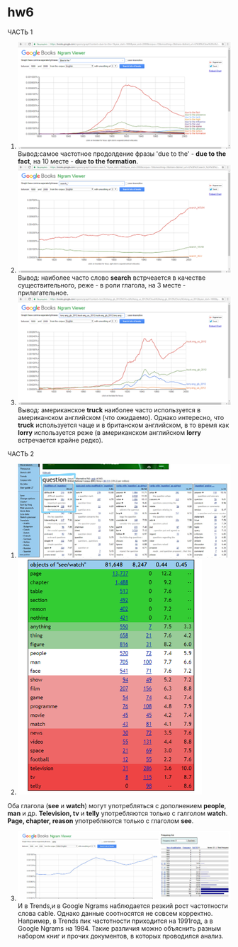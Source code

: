 # hw6
ЧАСТЬ 1
1. ![](https://github.com/lerakhorosheva/hw6/blob/master/1.png)
Вывод:самое частотное продолдение фразы 'due to the' - **due to the fact**, на 10 месте - **due to the formation**.
2. ![](https://github.com/lerakhorosheva/hw6/blob/master/2.png)
Вывод: наиболее часто слово **search** встрчеается в качестве существительного, реже - в роли глагола, на 3 месте - прилагательное. 
3. ![](https://github.com/lerakhorosheva/hw6/blob/master/3.png)
Вывод: американское **truck** наиболее часто используется в американском английском (что ожидаемо). Однако интересно, что **truck** используется чаще и в британском английском, в то время как **lorry** используется реже (в американском английском **lorry** встречается крайне редко).

ЧАСТЬ 2
1. ![](https://github.com/lerakhorosheva/hw6/blob/master/4.jpg)
2. ![](https://github.com/lerakhorosheva/hw6/blob/master/5.png)

Оба глагола (**see** и **watch**) могут употребляться с дополнением **people**, **man** и др.
**Television, tv** и **telly** употребляются только с галголом **watch**.
**Page, chapter, reason** употребляются только с глаголом **see**. 

3. ![](https://github.com/lerakhorosheva/hw6/blob/master/collage.jpg)
И в Trends,и в Google Ngrams наблюдается резкий рост частотности слова cable. Однако данные соотносятся не совсем корректно. Например, в Trends пик частотности приходится на 1991год, а в Google Ngrams на 1984. Такие различия можно объяснить разным набором книг и прочих документов, в которых проводился анализ. 
